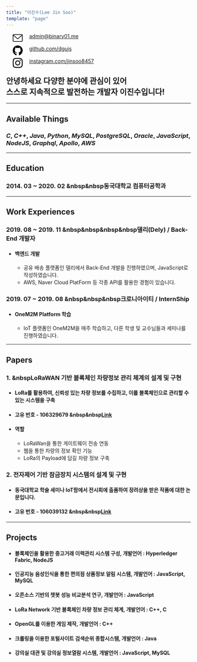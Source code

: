 ```yaml
---
title: "이진수(Lee Jin Soo)"
template: "page"
---
```


<img src="../../static/icons/email.svg" width="27px" align="left" hspace= "18">
<a href="mailto:admin@binary01.me">admin@binary01.me</a><br/><br/>
<img src="../../static/icons/github.svg" width="27px" align="left" hspace= "18">
<a href="https://github.com/dgujs">github.com/dgujs</a><br/><br/>
<img src="../../static/icons/instagram.svg" width="27px" align="left" hspace= "18">
<a href="https://instagram.com/jinsoo8457">instagram.com/jinsoo8457</a><br/>
<!-- 🍆🚀 -->

## 안녕하세요 다양한 분야에 관심이 있어<br/> 스스로 지속적으로 발전하는 개발자 이진수입니다!
---
## Available Things<br/>
### ___C___, ___C++___,  ___Java___, ___Python___, ___MySQL___, ___PostgreSQL___, ___Oracle___, ___JavaScript___, ___NodeJS___, ___Graphql___, ___Apollo___, ___AWS___
---
## Education<br/>
### 2014. 03 ~ 2020. 02 &nbsp&nbsp동국대학교 컴퓨터공학과 
---
## Work Experiences<br/>
### 2019. 08 ~ 2019. 11 &nbsp&nbsp&nbsp&nbsp델리(Dely) / Back-End 개발자
- #### 백엔드 개발 
  * 공유 배송 플랫폼인 델리에서 Back-End 개발을 진행하였으며, JavaScript로 작성하였습니다.
  * AWS, Naver Cloud PlatForm 등 각종 API를 활용한 경험이 있습니다.

### 2019. 07 ~ 2019. 08 &nbsp&nbsp&nbsp크로니아이티 / InternShip
- #### OneM2M Platform 학습
  * IoT 플랫폼인 OneM2M을 매주 학습하고, 다른 학생 및 교수님들과 세미나를 진행하였습니다.

---
## Papers<br/>
### 1. &nbspLoRaWAN 기반 블록체인 차량정보 관리 체계의 설계 및 구현
- #### LoRa를 활용하여, 신뢰성 있는 차량 정보를 수집하고, 이를 블록체인으로 관리할 수 있는 시스템을 구축
- #### 고유 번호 - 106329679 &nbsp&nbsp[Link](http://www.riss.kr/search/detail/DetailView.do?p_mat_type=1a0202e37d52c72d&control_no=ff3fa5ed2256b1546aae8a972f9116fb)
- #### 역할
  * LoRaWan을 통한 게이트웨이 전송 연동
  * 웹을 통한 차량의 정보 확인 기능
  * LoRa의 Payload에 담길 차량 정보 구축

### 2. 전자제어 기반 잠금장치 시스템의 설계 및 구현
- #### 동국대학교 학술 세미나 IoT팜에서 전시회에 출품하여 장려상을 받은 작품에 대한 논문입니다.
- #### 고유 번호 - 106039132 &nbsp&nbsp[Link](http://www.riss.kr/search/detail/DetailView.do?p_mat_type=1a0202e37d52c72d&control_no=fa8c22c6df2c09d94884a65323211ff0)

<!--금고(o), lora1(한국정보)(o),lora2(국제),lora3(scopus),종설(1(국내),2(국제))  -->

---
## Projects<br/>

- #### 블록체인을 활용한 중고거래 이력관리 시스템 구성, 개발언어 : Hyperledger Fabric, NodeJS
- #### 인공지능 음성인식을 통한 편의점 상품정보 알림 시스템, 개발언어 : JavaScript, MySQL
- #### 오픈소스 기반의 챗봇 성능 비교분석 연구, 개발언어 : JavaScript
- #### LoRa Network 기반 블록체인 차량 정보 관리 체계, 개발언어 : C++, C
- #### OpenGL를 이용한 게임 제작, 개발언어 : C++
- #### 크롤링을 이용한 포털사이트 검색순위 종합시스템, 개발언어 : Java
- #### 강의실 대관 및 강의실 정보열람 시스템, 개발언어 : JavaScript, MySQL


